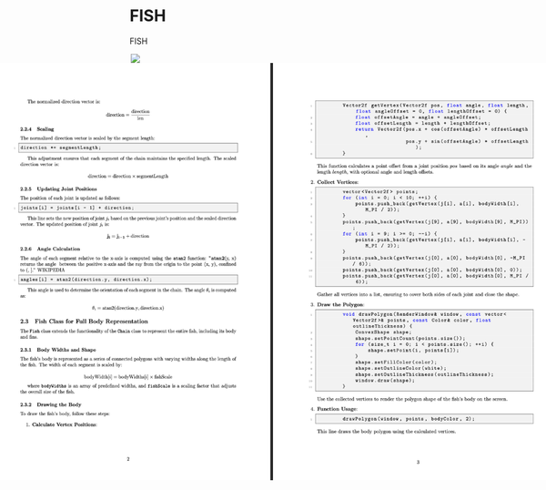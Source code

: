 # FISH
FISH

<div style="display: flex; justify-content: center;">
    <img src="demos/demo1.gif" width="500">
</div>

<div style="display: flex; justify-content: center;">
    <img src="docImages/page_1.png">
    <img src="docImages/page_2.png">
     <img src="docImages/page_3.png">
    <img src="docImages/page_4.png">
    
</div>
